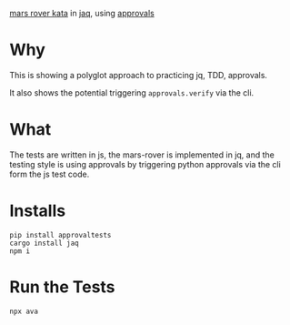 [mars rover kata](https://sammancoaching.org/kata_descriptions/mars_rover.html) in [jaq](https://github.com/01mf02/jaq), using [approvals](http://approvaltests.com/)

# Why

This is showing a polyglot approach to practicing jq, TDD, approvals.

It also shows the potential triggering `approvals.verify` via the cli.

# What

The tests are written in js, the mars-rover is implemented in jq, and the testing style is using approvals by triggering python approvals via the cli form the js test code.

# Installs

```shell
pip install approvaltests
cargo install jaq
npm i
```

# Run the Tests

```shell
npx ava
```
